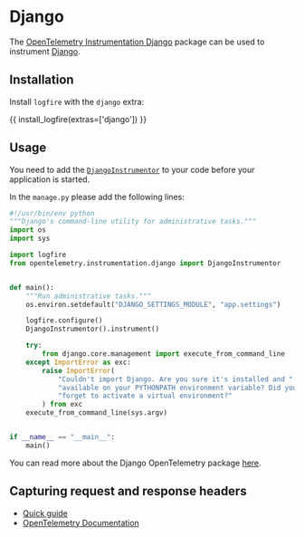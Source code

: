 # Django

The [OpenTelemetry Instrumentation Django][opentelemetry-django] package can be used to instrument [Django][django].

## Installation

Install `logfire` with the `django` extra:

{{ install_logfire(extras=['django']) }}

## Usage

You need to add the [`DjangoInstrumentor`][django-instrumentor] to your code before your application is started.

In the `manage.py` please add the following lines:

```py hl_lines="6-7 14-15"
#!/usr/bin/env python
"""Django's command-line utility for administrative tasks."""
import os
import sys

import logfire
from opentelemetry.instrumentation.django import DjangoInstrumentor


def main():
    """Run administrative tasks."""
    os.environ.setdefault("DJANGO_SETTINGS_MODULE", "app.settings")

    logfire.configure()
    DjangoInstrumentor().instrument()

    try:
        from django.core.management import execute_from_command_line
    except ImportError as exc:
        raise ImportError(
            "Couldn't import Django. Are you sure it's installed and "
            "available on your PYTHONPATH environment variable? Did you "
            "forget to activate a virtual environment?"
        ) from exc
    execute_from_command_line(sys.argv)


if __name__ == "__main__":
    main()
```

You can read more about the Django OpenTelemetry package [here][opentelemetry-django].

## Capturing request and response headers
<!-- note that this section is duplicated for different frameworks but with slightly different links -->

- [Quick guide](../../use_cases/web_frameworks.md#capturing-http-server-request-and-response-headers)
- [OpenTelemetry Documentation](https://opentelemetry-python-contrib.readthedocs.io/en/latest/instrumentation/django/django.html#capture-http-request-and-response-headers)

[django]: https://www.djangoproject.com/
[opentelemetry-django]: https://opentelemetry-python-contrib.readthedocs.io/en/latest/instrumentation/django/django.html
[django-instrumentor]: https://opentelemetry-python-contrib.readthedocs.io/en/latest/instrumentation/django/django.html#opentelemetry.instrumentation.django.DjangoInstrumentor
